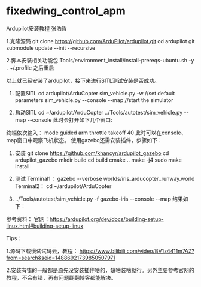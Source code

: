 # fixedwing_control_apm
Ardupilot安装教程
张浩哲

1.克隆源码
git clone https://github.com/ArduPilot/ardupilot.git
cd ardupilot
git submodule update --init --recursive 

2.脚本安装相关功能包
Tools/environment_install/install-prereqs-ubuntu.sh -y
. ~/.profile
之后重启

以上就已经安装了ardupilot，接下来进行SITL测试安装是否成功。

1.	配置SITL
cd ardupilot/ArduCopter
sim_vehicle.py -w //set default parameters
sim_vehicle.py --console --map //start the simulator

2.	启动SITL
cd ~/ardupilot/ArduCopter
../Tools/autotest/sim_vehicle.py --map --console 
此时会打开如下几个窗口:
 
终端依次输入：
mode guided
arm throttle
takeoff 40
此时可以在console、map窗口中观察飞机状态。
使用gazebo还需安装插件，步骤如下：

1.	安装 
git clone https://github.com/khancyr/ardupilot_gazebo
cd ardupilot_gazebo
mkdir build
cd build
cmake ..
make -j4
sudo make install

2.	测试 
Terminal1：
gazebo --verbose worlds/iris_arducopter_runway.world
Terminal2：
cd ~/ardupilot/ArduCopter

3.	../Tools/autotest/sim_vehicle.py -f gazebo-iris --console --map
结果如下：
 
参考资料：
官网：https://ardupilot.org/dev/docs/building-setup-linux.html#building-setup-linux

Tips：

1.源码下载慢试试码云，教程：
https://www.bilibili.com/video/BV1z4411m7AZ?from=search&seid=14886921739850507971

2.安装有错的一般都是原先没安装插件啥的，缺啥装啥就行。另外主要参考官网的教程，不会有错，再有问题翻翻博客都能解决。






